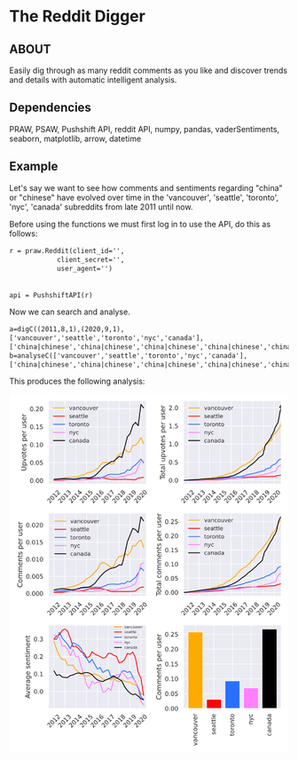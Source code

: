 # The Reddit Digger



## ABOUT 

Easily dig through as many reddit comments as you like and discover trends and details with automatic intelligent analysis.

## Dependencies

PRAW, PSAW, Pushshift API, reddit API, numpy, pandas, vaderSentiments, seaborn, matplotlib, arrow, datetime

## Example

Let's say we want to see how comments and sentiments regarding "china" or "chinese" have evolved over time in the 'vancouver', 'seattle', 'toronto', 'nyc', 'canada' subreddits from late 2011 until now.

Before using the functions we must first log in to use the API, do this as follows:

    r = praw.Reddit(client_id='',
                client_secret='',
                user_agent='')


    api = PushshiftAPI(r)

Now we can search and analyse.

    a=digC((2011,8,1),(2020,9,1),['vancouver','seattle','toronto','nyc','canada'],['china|chinese','china|chinese','china|chinese','china|chinese','china|chinese'])
    b=analyseC(['vancouver','seattle','toronto','nyc','canada'],['china|chinese','china|chinese','china|chinese','china|chinese','china|chinese'],rs='Q')

This produces the following analysis:

![Alt text](China_Chinese_N.svg?raw=true "the raging demon.")
